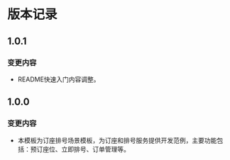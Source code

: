 # 版本记录

## 1.0.1

### 变更内容

- README快速入门内容调整。

## 1.0.0

### 变更内容

- 本模板为订座排号场景模板，为订座和排号服务提供开发范例，主要功能包括：预订座位、立即排号、订单管理等。